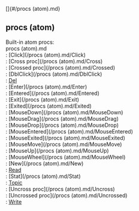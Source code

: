 []{#/procs (atom).md}    
## procs (atom)    
Built-in atom procs:    
procs (atom).md    
:   [Click](/procs (atom).md/Click)    
:   [Cross proc](/procs (atom).md/Cross)    
:   [Crossed proc](/procs (atom).md/Crossed)    
:   [DblClick](/procs (atom).md/DblClick)    
:   [Del](/datum/proc/Del)    
:   [Enter](/procs (atom).md/Enter)    
:   [Entered](/procs (atom).md/Entered)    
:   [Exit](/procs (atom).md/Exit)    
:   [Exited](/procs (atom).md/Exited)    
:   [MouseDown](/procs (atom).md/MouseDown)    
:   [MouseDrag](/procs (atom).md/MouseDrag)    
:   [MouseDrop](/procs (atom).md/MouseDrop)    
:   [MouseEntered](/procs (atom).md/MouseEntered)    
:   [MouseExited](/procs (atom).md/MouseExited)    
:   [MouseMove](/procs (atom).md/MouseMove)    
:   [MouseUp](/procs (atom).md/MouseUp)    
:   [MouseWheel](/procs (atom).md/MouseWheel)    
:   [New](/procs (atom).md/New)    
:   [Read](/datum/proc/Read)    
:   [Stat](/procs (atom).md/Stat)    
:   [Topic](/datum/proc/Topic)    
:   [Uncross proc](/procs (atom).md/Uncross)    
:   [Uncrossed proc](/procs (atom).md/Uncrossed)    
:   [Write](/datum/proc/Write)  
